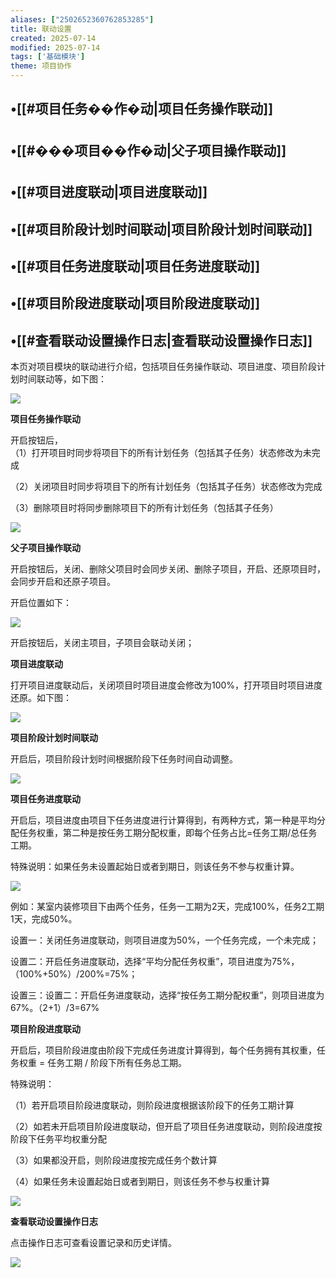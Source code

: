 ```yaml
---
aliases: ["2502652360762853285"]
title: 联动设置
created: 2025-07-14
modified: 2025-07-14
tags: ['基础模块']
theme: 项目协作
---
```


## •[[#项目任务��作�动|项目任务操作联动]]

## •[[#���项目��作�动|父子项目操作联动]]

## •[[#项目进度联动|项目进度联动]]

## •[[#项目阶段计划时间联动|项目阶段计划时间联动]]

## •[[#项目任务进度联动|项目任务进度联动]]

## •[[#项目阶段进度联动|项目阶段进度联动]]

## •[[#查看联动设置操作日志|查看联动设置操作日志]]

本页对项目模块的联动进行介绍，包括项目任务操作联动、项目进度、项目阶段计划时间联动等，如下图：

![](0ef8944c83bfc8842952d599238653e6.jpg)

**项目任务操作联动**

开启按钮后，  
（1）打开项目时同步将项目下的所有计划任务（包括其子任务）状态修改为未完成

（2）关闭项目时同步将项目下的所有计划任务（包括其子任务）状态修改为完成

（3）删除项目时将同步删除项目下的所有计划任务（包括其子任务）

![](2a60c6d3ab29cddf3dcbc19e5ce3fb89.jpg)

**父子项目操作联动**

开启按钮后，关闭、删除父项目时会同步关闭、删除子项目，开启、还原项目时，会同步开启和还原子项目。

开启位置如下：

![](4c6b0843a3d6fe177374ceacad615982.jpg)

开启按钮后，关闭主项目，子项目会联动关闭；

**项目进度联动**

打开项目进度联动后，关闭项目时项目进度会修改为100%，打开项目时项目进度还原。如下图：

![](283fc69ca14a28624f44ca8fa80b87dc.jpg)

**项目阶段计划时间联动**

开启后，项目阶段计划时间根据阶段下任务时间自动调整。

![](7708c2cdec3c9f7d585959a30320d7a2.jpg)

**项目任务进度联动**

开启后，项目进度由项目下任务进度进行计算得到，有两种方式，第一种是平均分配任务权重，第二种是按任务工期分配权重，即每个任务占比=任务工期/总任务工期。

特殊说明：如果任务未设置起始日或者到期日，则该任务不参与权重计算。

![](411775560eab5fa080e74d6a747eab44.jpg)

例如：某室内装修项目下由两个任务，任务一工期为2天，完成100%，任务2工期1天，完成50%。

设置一：关闭任务进度联动，则项目进度为50%，一个任务完成，一个未完成；

设置二：开启任务进度联动，选择“平均分配任务权重”，项目进度为75%，（100%+50%）/200%=75%；

设置三：设置二：开启任务进度联动，选择“按任务工期分配权重”，则项目进度为67%。（2+1）/3=67%

**项目阶段进度联动**

开启后，项目阶段进度由阶段下完成任务进度计算得到，每个任务拥有其权重，任务权重 = 任务工期 / 阶段下所有任务总工期。

特殊说明：

（1）若开启项目阶段进度联动，则阶段进度根据该阶段下的任务工期计算

（2）如若未开启项目阶段进度联动，但开启了项目任务进度联动，则阶段进度按阶段下任务平均权重分配

（3）如果都没开启，则阶段进度按完成任务个数计算

（4）如果任务未设置起始日或者到期日，则该任务不参与权重计算

![](9f88506e62e8496b0955656189413a38.jpg)

**查看联动设置操作日志**

点击操作日志可查看设置记录和历史详情。

![](3bea6aaadcf6a0e5ae8d05e9b3d77ff6.jpg)